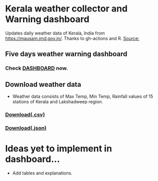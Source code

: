 # Kerala weather collector and Warning dashboard

Updates daily weather data of Kerala, India from https://mausam.imd.gov.in/. Thanks to gh-actions and R. [Source:](https://github.com/Open-Oven/kerala-weather-collector)

## Five days weather warning dashboard

### Check [DASHBOARD](https://keralaweather.netlify.app) now.


## Download weather data

* Weather data consists of Max Temp, Min Temp, Rainfall values of 15 stations of Kerala and Lakshadweep region.

### [Download(.csv)](https://arungop.github.io/kerala-weather-collector/data/weather_accum.csv)

### [Download(.json)](https://arungop.github.io/kerala-weather-collector/data/weather_accum.json)


# Ideas yet to implement in dashboard...

* Add tables and explanations.



